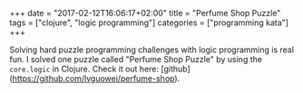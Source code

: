 +++
date = "2017-02-12T16:06:17+02:00"
title = "Perfume Shop Puzzle"
tags = ["clojure", "logic programming"]
categories = ["programming kata"]
+++

Solving hard puzzle programming challenges with logic programming is real fun. I solved one puzzle called "Perfume Shop Puzzle" by using the `core.logic` in Clojure. Check it out here:
[github] (https://github.com/lvguowei/perfume-shop).
